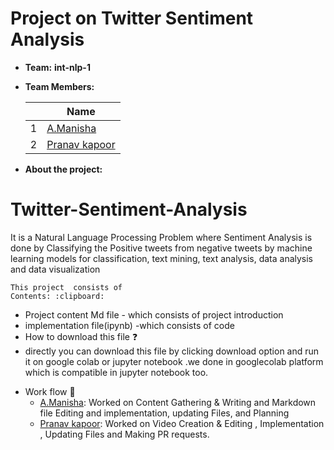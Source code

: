 # Project on Twitter Sentiment Analysis 
- **Team:** **int-nlp-1**
- **Team Members:**

     ||Name|
     |-|-|
     |1|[A.Manisha]()|
     |2|[Pranav kapoor]()|


- **About the project:** 
 # Twitter-Sentiment-Analysis
   It is a Natural Language Processing Problem where Sentiment Analysis is done by Classifying the Positive tweets from negative tweets by machine learning models for    classification,  text mining, text analysis, data analysis and data visualization

    This project  consists of
    Contents: :clipboard:
    
* Project content Md file    - which consists of project introduction 
* implementation file(ipynb) -which consists of code 
* How to download this file ❓
* directly you can download this file by clicking download option and run it on google colab or jupyter notebook .we done in googlecolab platform which is compatible in jupyter notebook too.
 
    
- Work flow :bookmark_tabs:
    - [A.Manisha]():     Worked on Content Gathering & Writing and Markdown file Editing and implementation, updating Files, and Planning 
    - [Pranav kapoor](): Worked on Video Creation & Editing , Implementation , Updating Files and Making PR requests.
    

